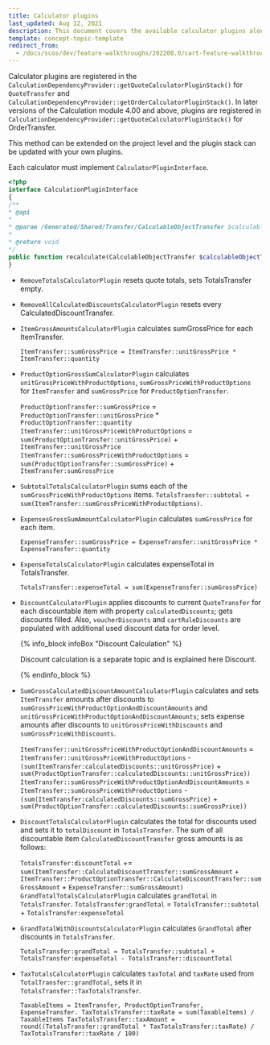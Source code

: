 ```yaml
---
title: Calculator plugins
last_updated: Aug 12, 2021
description: This document covers the available calculator plugins along with their examples.
template: concept-topic-template
redirect_from:
  - /docs/scos/dev/feature-walkthroughs/202200.0/cart-feature-walkthrough/calculator-plugins.html
---
```


Calculator plugins are registered in the `CalculationDependencyProvider::getQuoteCalculatorPluginStack()` for `QuoteTransfer` and `CalculationDependencyProvider::getOrderCalculatorPluginStack()`. In later versions of the Calculation module 4.00 and above, plugins are registered in `CalculationDependencyProvider::getQuoteCalculatorPluginStack()` for OrderTransfer.

This method can be extended on the project level and the plugin stack can be updated with your own plugins.

Each calculator must implement `CalculatorPluginInterface`.

```php
<?php
interface CalculationPluginInterface
{
/**
* @api
*
* @param /Generated/Shared/Transfer/CalculableObjectTransfer $calculableObjectTransfer
*
* @return void
*/
public function recalculate(CalculableObjectTransfer $calculableObjectTransfer);
}
```

* `RemoveTotalsCalculatorPlugin` resets quote totals, sets TotalsTransfer empty.
* `RemoveAllCalculatedDiscountsCalculatorPlugin` resets every CalculatedDiscountTransfer.
* `ItemGrossAmountsCalculatorPlugin` calculates sumGrossPrice for each ItemTransfer.
    
    `ItemTransfer::sumGrossPrice = ItemTransfer::unitGrossPrice * ItemTransfer::quantity`

* `ProductOptionGrossSumCalculatorPlugin` calculates `unitGrossPriceWithProductOptions`, `sumGrossPriceWithProductOptions` for `ItemTransfer` and `sumGrossPrice` for `ProductOptionTransfer`.
    
    `ProductOptionTransfer::sumGrossPrice` = `ProductOptionTransfer::unitGrossPrice` * `ProductOptionTransfer::quantity`
    `ItemTransfer::unitGrossPriceWithProductOptions` = `sum(ProductOptionTransfer::unitGrossPrice)` + `ItemTransfer::unitGrossPrice`
    `ItemTransfer::sumGrossPriceWithProductOptions` = `sum(ProductOptionTransfer::sumGrossPrice)` + `ItemTransfer:sumGrossPrice`
    

* `SubtotalTotalsCalculatorPlugin` sums each of the `sumGrossPriceWithProductOptions` items.
`TotalsTransfer::subtotal = sum(ItemTransfer::sumGrossPriceWithProductOptions)`.

* `ExpensesGrossSumAmountCalculatorPlugin` calculates `sumGrossPrice` for each item.
    
    `ExpenseTransfer::sumGrossPrice = ExpenseTransfer::unitGrossPrice * ExpenseTransfer::quantity`

* `ExpenseTotalsCalculatorPlugin` calculates expenseTotal in TotalsTransfer.
    
    `TotalsTransfer::expenseTotal = sum(ExpenseTransfer::sumGrossPrice)`

* `DiscountCalculatorPlugin` applies discounts to current `QuoteTransfer` for each discountable item with property `calculatedDiscounts`; gets discounts filled. Also, `voucherDiscounts` and `cartRuleDiscounts` are populated with additional used discount data for order level.
 
    {% info_block infoBox "Discount Calculation" %}

    Discount calculation is a separate topic and is explained here Discount.

    {% endinfo_block %}

* `SumGrossCalculatedDiscountAmountCalculatorPlugin` calculates and sets `ItemTransfer` amounts after discounts to `sumGrossPriceWithProductOptionAndDiscountAmounts` and `unitGrossPriceWithProductOptionAndDiscountAmounts`; sets expense amounts after discounts to `unitGrossPriceWithDiscounts` and `sumGrossPriceWithDiscounts`.
    
    `ItemTransfer::unitGrossPriceWithProductOptionAndDiscountAmounts` = `ItemTransfer::unitGrossPriceWithProductOptions` -  `(sum(ItemTransfer:calculatedDiscounts::unitGrossPrice)` + `sum(ProductOptionTransfer::calculatedDiscounts::unitGrossPrice))`
    `ItemTransfer::sumGrossPriceWithProductOptionAndDiscountAmounts` = `ItemTransfer::sumGrossPriceWithProductOptions` - `(sum(ItemTransfer:calculatedDiscounts::sumGrossPrice)` + `sum(ProductOptionTransfer::calculatedDiscounts::sumGrossPrice))`
    

* `DiscountTotalsCalculatorPlugin` сalculates the total for discounts used and sets it to `totalDiscount` in `TotalsTransfer`. The sum of all discountable item `CalculatedDiscountTransfer` gross amounts is as follows:
    
    `TotalsTransfer:discountTotal` += `sum(ItemTransfer::CalculateDiscountTransfer::sumGrossAmount` +
    `ItemTransfer::ProductOptionTransfer::CalculateDiscountTransfer::sumGrossAmount` + `ExpenseTransfer::sumGrossAmount)`
    `GrandTotalTotalsCalculatorPlugin` calculates `grandTotal` in `TotalsTransfer`.
    `TotalsTransfer:grandTotal` = `TotalsTransfer::subtotal` + `TotalsTransfer:expenseTotal`
    

* `GrandTotalWithDiscountsCalculatorPlugin` calculates `GrandTotal` after discounts in `TotalsTransfer`.
    
    `TotalsTransfer:grandTotal = TotalsTransfer::subtotal + TotalsTransfer:expenseTotal - TotalsTransfer::discountTotal`

* `TaxTotalsCalculatorPlugin` calculates `taxTotal` and `taxRate` used from `TotalTransfer::grandTotal`, sets it in `TotalsTransfer::TaxTotalsTransfer`.
    
    `TaxableItems = ItemTransfer, ProductOptionTransfer, ExpenseTransfer. TaxTotalsTransfer::taxRate = sum(TaxableItems) / TaxableItems TaxTotalsTransfer::taxAmount = round((TotalsTransfer::grandTotal * TaxTotalsTransfer::taxRate) / TaxTotalsTransfer::taxRate / 100)`
